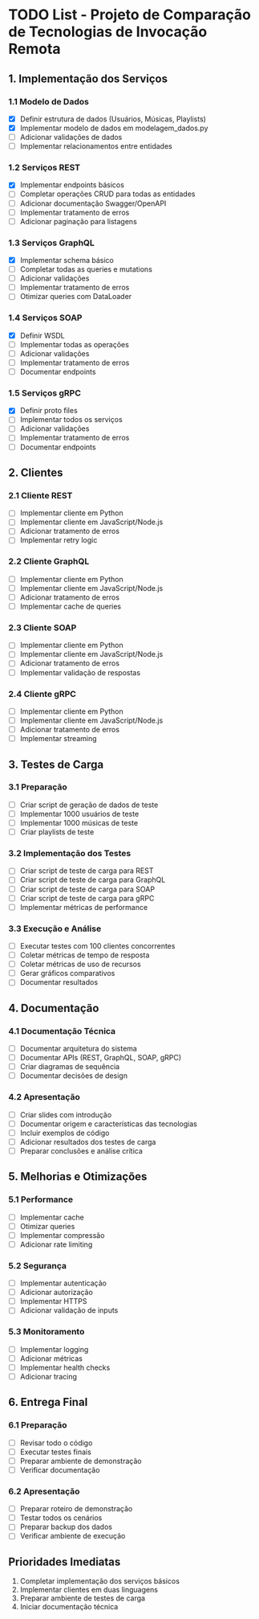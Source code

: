 # TODO List - Projeto de Comparação de Tecnologias de Invocação Remota

## 1. Implementação dos Serviços

### 1.1 Modelo de Dados
- [x] Definir estrutura de dados (Usuários, Músicas, Playlists)
- [x] Implementar modelo de dados em modelagem_dados.py
- [ ] Adicionar validações de dados
- [ ] Implementar relacionamentos entre entidades

### 1.2 Serviços REST
- [x] Implementar endpoints básicos
- [ ] Completar operações CRUD para todas as entidades
- [ ] Adicionar documentação Swagger/OpenAPI
- [ ] Implementar tratamento de erros
- [ ] Adicionar paginação para listagens

### 1.3 Serviços GraphQL
- [x] Implementar schema básico
- [ ] Completar todas as queries e mutations
- [ ] Adicionar validações
- [ ] Implementar tratamento de erros
- [ ] Otimizar queries com DataLoader

### 1.4 Serviços SOAP
- [x] Definir WSDL
- [ ] Implementar todas as operações
- [ ] Adicionar validações
- [ ] Implementar tratamento de erros
- [ ] Documentar endpoints

### 1.5 Serviços gRPC
- [x] Definir proto files
- [ ] Implementar todos os serviços
- [ ] Adicionar validações
- [ ] Implementar tratamento de erros
- [ ] Documentar endpoints

## 2. Clientes

### 2.1 Cliente REST
- [ ] Implementar cliente em Python
- [ ] Implementar cliente em JavaScript/Node.js
- [ ] Adicionar tratamento de erros
- [ ] Implementar retry logic

### 2.2 Cliente GraphQL
- [ ] Implementar cliente em Python
- [ ] Implementar cliente em JavaScript/Node.js
- [ ] Adicionar tratamento de erros
- [ ] Implementar cache de queries

### 2.3 Cliente SOAP
- [ ] Implementar cliente em Python
- [ ] Implementar cliente em JavaScript/Node.js
- [ ] Adicionar tratamento de erros
- [ ] Implementar validação de respostas

### 2.4 Cliente gRPC
- [ ] Implementar cliente em Python
- [ ] Implementar cliente em JavaScript/Node.js
- [ ] Adicionar tratamento de erros
- [ ] Implementar streaming

## 3. Testes de Carga

### 3.1 Preparação
- [ ] Criar script de geração de dados de teste
- [ ] Implementar 1000 usuários de teste
- [ ] Implementar 1000 músicas de teste
- [ ] Criar playlists de teste

### 3.2 Implementação dos Testes
- [ ] Criar script de teste de carga para REST
- [ ] Criar script de teste de carga para GraphQL
- [ ] Criar script de teste de carga para SOAP
- [ ] Criar script de teste de carga para gRPC
- [ ] Implementar métricas de performance

### 3.3 Execução e Análise
- [ ] Executar testes com 100 clientes concorrentes
- [ ] Coletar métricas de tempo de resposta
- [ ] Coletar métricas de uso de recursos
- [ ] Gerar gráficos comparativos
- [ ] Documentar resultados

## 4. Documentação

### 4.1 Documentação Técnica
- [ ] Documentar arquitetura do sistema
- [ ] Documentar APIs (REST, GraphQL, SOAP, gRPC)
- [ ] Criar diagramas de sequência
- [ ] Documentar decisões de design

### 4.2 Apresentação
- [ ] Criar slides com introdução
- [ ] Documentar origem e características das tecnologias
- [ ] Incluir exemplos de código
- [ ] Adicionar resultados dos testes de carga
- [ ] Preparar conclusões e análise crítica

## 5. Melhorias e Otimizações

### 5.1 Performance
- [ ] Implementar cache
- [ ] Otimizar queries
- [ ] Implementar compressão
- [ ] Adicionar rate limiting

### 5.2 Segurança
- [ ] Implementar autenticação
- [ ] Adicionar autorização
- [ ] Implementar HTTPS
- [ ] Adicionar validação de inputs

### 5.3 Monitoramento
- [ ] Implementar logging
- [ ] Adicionar métricas
- [ ] Implementar health checks
- [ ] Adicionar tracing

## 6. Entrega Final

### 6.1 Preparação
- [ ] Revisar todo o código
- [ ] Executar testes finais
- [ ] Preparar ambiente de demonstração
- [ ] Verificar documentação

### 6.2 Apresentação
- [ ] Preparar roteiro de demonstração
- [ ] Testar todos os cenários
- [ ] Preparar backup dos dados
- [ ] Verificar ambiente de execução

## Prioridades Imediatas
1. Completar implementação dos serviços básicos
2. Implementar clientes em duas linguagens
3. Preparar ambiente de testes de carga
4. Iniciar documentação técnica 